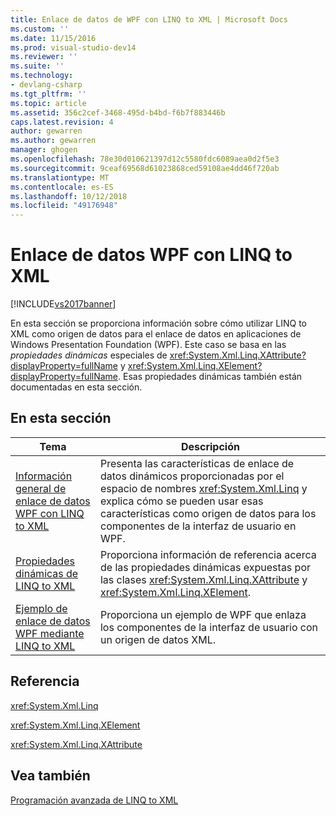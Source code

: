```yaml
---
title: Enlace de datos de WPF con LINQ to XML | Microsoft Docs
ms.custom: ''
ms.date: 11/15/2016
ms.prod: visual-studio-dev14
ms.reviewer: ''
ms.suite: ''
ms.technology:
- devlang-csharp
ms.tgt_pltfrm: ''
ms.topic: article
ms.assetid: 356c2cef-3468-495d-b4bd-f6b7f883446b
caps.latest.revision: 4
author: gewarren
ms.author: gewarren
manager: ghogen
ms.openlocfilehash: 78e30d010621397d12c5580fdc6089aea0d2f5e3
ms.sourcegitcommit: 9ceaf69568d61023868ced59108ae4dd46f720ab
ms.translationtype: MT
ms.contentlocale: es-ES
ms.lasthandoff: 10/12/2018
ms.locfileid: "49176948"
---
```

# <a name="wpf-data-binding-with-linq-to-xml"></a>Enlace de datos WPF con LINQ to XML
[!INCLUDE[vs2017banner](../includes/vs2017banner.md)]

En esta sección se proporciona información sobre cómo utilizar LINQ to XML como origen de datos para el enlace de datos en aplicaciones de Windows Presentation Foundation (WPF). Este caso se basa en las *propiedades dinámicas* especiales de <xref:System.Xml.Linq.XAttribute?displayProperty=fullName> y <xref:System.Xml.Linq.XElement?displayProperty=fullName>. Esas propiedades dinámicas también están documentadas en esta sección.  
  
## <a name="in-this-section"></a>En esta sección  
  
|Tema|Descripción|  
|-----------|-----------------|  
|[Información general de enlace de datos WPF con LINQ to XML](../designers/wpf-data-binding-with-linq-to-xml-overview.md)|Presenta las características de enlace de datos dinámicos proporcionadas por el espacio de nombres <xref:System.Xml.Linq> y explica cómo se pueden usar esas características como origen de datos para los componentes de la interfaz de usuario en WPF.|  
|[Propiedades dinámicas de LINQ to XML](../designers/linq-to-xml-dynamic-properties.md)|Proporciona información de referencia acerca de las propiedades dinámicas expuestas por las clases <xref:System.Xml.Linq.XAttribute> y <xref:System.Xml.Linq.XElement>.|  
|[Ejemplo de enlace de datos WPF mediante LINQ to XML](../designers/wpf-data-binding-using-linq-to-xml-example.md)|Proporciona un ejemplo de WPF que enlaza los componentes de la interfaz de usuario con un origen de datos XML.|  
  
## <a name="reference"></a>Referencia  
 <xref:System.Xml.Linq>  
  
 <xref:System.Xml.Linq.XElement>  
  
 <xref:System.Xml.Linq.XAttribute>  
  
## <a name="see-also"></a>Vea también  
 [Programación avanzada de LINQ to XML](http://msdn.microsoft.com/library/88c4a6ea-700b-4468-9a29-0ea18fc63dd0)



